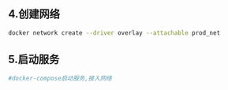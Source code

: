 ## 4.创建网络
```bash
docker network create --driver overlay --attachable prod_net
```
## 5.启动服务
```bash
#docker-compose启动服务,接入网络

```